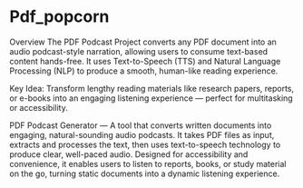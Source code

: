 # Pdf_popcorn
 Overview
The PDF Podcast Project converts any PDF document into an audio podcast-style narration, allowing users to consume text-based content hands-free.
It uses Text-to-Speech (TTS) and Natural Language Processing (NLP) to produce a smooth, human-like reading experience.

Key Idea:
Transform lengthy reading materials like research papers, reports, or e-books into an engaging listening experience — perfect for multitasking or accessibility.

PDF Podcast Generator — A tool that converts written documents into engaging, natural-sounding audio podcasts. It takes PDF files as input, extracts and processes the text, then uses text-to-speech technology to produce clear, well-paced audio. Designed for accessibility and convenience, it enables users to listen to reports, books, or study material on the go, turning static documents into a dynamic listening experience.

